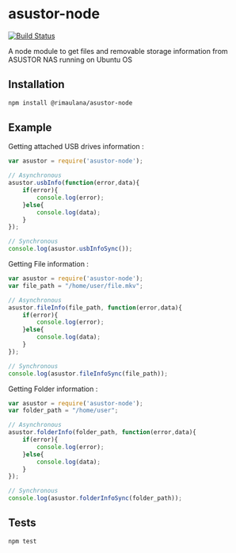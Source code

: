 asustor-node
============
[![Build Status](https://travis-ci.org/rimaulana/asustor-node.svg?branch=master)](https://travis-ci.org/rimaulana/asustor-node)

A node module to get files and removable storage information from ASUSTOR NAS running on Ubuntu OS

## Installation
```bash
npm install @rimaulana/asustor-node
```

## Example
Getting attached USB drives information :
```javascript
var asustor = require('asustor-node');

// Asynchronous
asustor.usbInfo(function(error,data){
    if(error){
        console.log(error);
    }else{
        console.log(data);
    }
});

// Synchronous
console.log(asustor.usbInfoSync());
```
Getting File information :
```javascript
var asustor = require('asustor-node');
var file_path = "/home/user/file.mkv";

// Asynchronous
asustor.fileInfo(file_path, function(error,data){
    if(error){
        console.log(error);
    }else{
        console.log(data);
    }
});

// Synchronous
console.log(asustor.fileInfoSync(file_path));
```
Getting Folder information :
```javascript
var asustor = require('asustor-node');
var folder_path = "/home/user";

// Asynchronous
asustor.folderInfo(folder_path, function(error,data){
    if(error){
        console.log(error);
    }else{
        console.log(data);
    }
});

// Synchronous
console.log(asustor.folderInfoSync(folder_path));
```
## Tests
```bash
npm test
```
